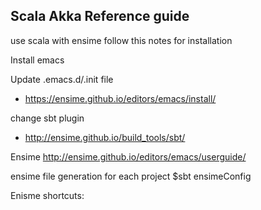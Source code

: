 ## Scala Akka Reference guide

use scala with ensime follow this notes for installation

Install emacs

Update .emacs.d/.init file

- https://ensime.github.io/editors/emacs/install/

change sbt plugin

- http://ensime.github.io/build_tools/sbt/


Ensime http://ensime.github.io/editors/emacs/userguide/

ensime file generation for each project 
$sbt ensimeConfig

Enisme shortcuts:


